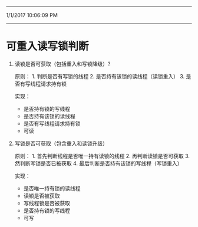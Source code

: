 ----------
1/1/2017 10:06:09 PM
 
----------

# 可重入读写锁判断 #
1. 读锁是否可获取（包括重入和写锁降级）?

	原则：
		1. 判断是否有写锁的线程
		2. 是否持有该锁的读线程（读锁重入）
		3. 是否有写线程请求持有锁
	
	实现：
	- 是否持有锁的写线程
	- 是否持有该锁的读线程
	- 是否有写线程请求持有锁
	- 可读


2. 写锁是否可获取（包含重入和读锁升级）
	
	原则：
		1. 首先判断线程是否唯一持有读锁的线程
		2. 再判断读锁是否可获取
		3. 然判断写锁是否已被获取
		4. 最后判断是否持有该锁的写线程（写锁重入）
	
	实现：
	- 是否唯一持有锁的读线程
	- 读锁是否被获取
	- 写线程锁是否被获取
	- 是否持有锁的写线程
	- 可写